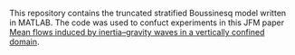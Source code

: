 This repository contains the truncated stratified Boussinesq model written in MATLAB. The code was used to confuct experiments in this JFM paper [Mean flows induced by inertia–gravity waves in a vertically confined domain](https://www.cambridge.org/core/journals/journal-of-fluid-mechanics/article/abs/mean-flows-induced-by-inertiagravity-waves-in-a-vertically-confined-domain/FDD0690ACF10BEC910357EB9294FFCAE
).

